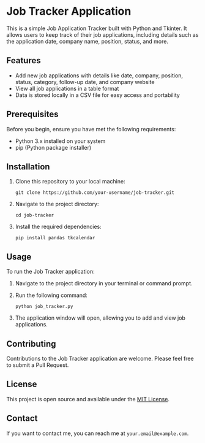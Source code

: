 # Job Tracker Application

This is a simple Job Application Tracker built with Python and Tkinter. It allows users to keep track of their job applications, including details such as the application date, company name, position, status, and more.

## Features

- Add new job applications with details like date, company, position, status, category, follow-up date, and company website
- View all job applications in a table format
- Data is stored locally in a CSV file for easy access and portability

## Prerequisites

Before you begin, ensure you have met the following requirements:

- Python 3.x installed on your system
- pip (Python package installer)

## Installation

1. Clone this repository to your local machine:

   ```
   git clone https://github.com/your-username/job-tracker.git
   ```

2. Navigate to the project directory:

   ```
   cd job-tracker
   ```

3. Install the required dependencies:
   ```
   pip install pandas tkcalendar
   ```

## Usage

To run the Job Tracker application:

1. Navigate to the project directory in your terminal or command prompt.

2. Run the following command:

   ```
   python job_tracker.py
   ```

3. The application window will open, allowing you to add and view job applications.

## Contributing

Contributions to the Job Tracker application are welcome. Please feel free to submit a Pull Request.

## License

This project is open source and available under the [MIT License](LICENSE).

## Contact

If you want to contact me, you can reach me at `your.email@example.com`.
